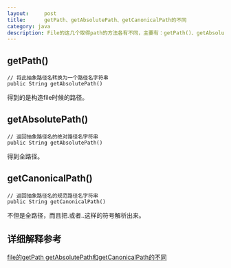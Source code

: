 ```yaml
---
layout:     post
title:      getPath、getAbsolutePath、getCanonicalPath的不同
category: java
description: File的这几个取得path的方法各有不同，主要有：getPath()、getAbsolutePath()、getCanonicalPath() ...
---
```


## getPath()

    // 将此抽象路径名转换为一个路径名字符串
    public String getAbsolutePath()

得到的是构造file时候的路径。

## getAbsolutePath()

    // 返回抽象路径名的绝对路径名字符串
    public String getAbsolutePath()

得到全路径。

## getCanonicalPath()

    // 返回抽象路径名的规范路径名字符串
    public String getCanonicalPath()

不但是全路径，而且把.或者..这样的符号解析出来。

## 详细解释参考

<a href="http://www.blogjava.net/dreamstone/archive/2007/08/08/134968.html">file的getPath getAbsolutePath和getCanonicalPath的不同</a>

